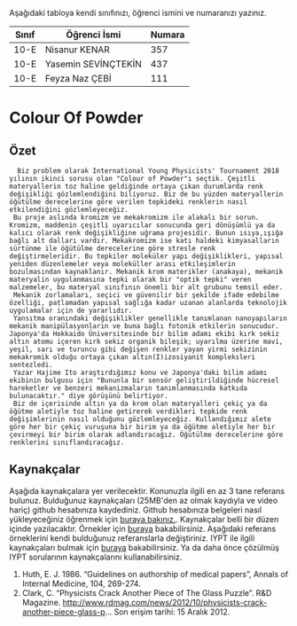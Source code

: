 

Aşağıdaki tabloya kendi sınıfınızı, öğrenci ismini ve numaranızı yazınız. 

Sınıf | Öğrenci İsmi  | Numara
-------|----------------|--------
10-E  | Nisanur KENAR   | 357
10-E  | Yasemin SEVİNÇTEKİN | 437
10-E  | Feyza Naz ÇEBİ | 111

#  Colour Of Powder
## Özet
      Biz problem olarak International Young Physicists' Tournament 2018 yılının ikinci sorusu olan "Colour of Powder"ı seçtik. Çeşitli materyallerin toz haline geldiğinde ortaya çıkan durumlarda renk değişikliği gözlemlendiğini biliyoruz. Biz de bu yüzden materyallerin öğütülme derecelerine göre verilen tepkideki renklerin nasıl etkilendiğini gözlemleyeceğiz. 
     Bu proje aslında kromizm ve mekakromizm ile alakalı bir sorun. Kromizm, maddenin çeşitli uyarıcılar sonucunda geri dönüşümlü ya da kalıcı olarak renk değişikliğine uğrama projesidir. Bunun ısıya,ışığa bağlı alt dalları vardır. Mekakromizm ise katı haldeki kimyasalların sürtünme ile öğütülme derecelerine göre stresle renk değiştirmeleridir. Bu tepkiler moleküler yapı değişiklikleri, yapısal yeniden düzenlemeler veya moleküller arası etkileşimlerin bozulmasından kaynaklanır. Mekanik krom materikler (anakaya), mekanik materyalin uygulanmasına tepki olarak bir "optik tepki" veren malzemeler, bu materyal sınıfının önemli bir alt grubunu temsil eder.
     Mekanik zorlamaları, seçici ve güvenilir bir şekilde ifade edebilme özelliği, patlamadan yapısal sağlığa kadar uzanan alanlarda teknolojik uygulamalar için de yararlıdır.
     Yansıtma oranındaki değişiklikler genellikle tanımlanan nanoyapıların mekanik manipülasyonların ve buna bağlı fotonik etkilerin sonucudur. Japonya'da Hokkaido Üniversitesinde bir bilim adamı ekibi kırk sekiz altın atomu içeren kırk sekiz organik bileşik; uyarılma üzerine mavi, yeşil, sarı ve turuncu gibi değişen renkler yayan yirmi sekizinin mekakromik olduğu ortaya çıkan altın(I)izosiyanit kompleksleri sentezledi.
     Yazar Hajime Ito araştırdığımız konu ve Japonya'daki bilim adamı ekibinin bulgusu için "Bununla bir sensör geliştirildiğinde hücresel hareketler ve benzeri mekanizmaların tanımlanmasında katkıda bulunacaktır." diye görüşünü belirtiyor.
     Biz de içerisinde altın ya da krom olan materyalleri çekiç ya da öğütme aletiyle toz haline getirerek verdikleri tepkide renk değişimlerinin nasıl olduğunu gözlemleyeceğiz. Kullandığımız alete göre her bir çekiç vuruşuna bir birim ya da öğütme aletiyle her bir çevirmeyi bir birim olarak adlandıracağız. Öğütülme derecelerine göre renklerini sınıflandıracağız.
     
## Kaynakçalar  
Aşağıda kaynakçalara yer verilecektir. Konunuzla ilgili en az 3 tane referans bulunuz. Bulduğunuz  kaynakçaları (25MB'den az olmak kaydıyla ve video hariç) github hesabınıza kaydediniz. Github hesabınıza belgeleri nasıl yükleyeceğiniz öğrenmek için [buraya bakınız.](https://help.github.com/articles/adding-a-file-to-a-repository/). Kaynakçalar belli bir düzen içinde yazılacaktır. Örnekler için [buraya](http://www.tubitak.gov.tr/tr/duyuru/bibliyografik-verilerin-duzenlenmesi) bakabilirsiniz. Aşağıdaki referans örneklerini kendi bulduğunuz referanslarla değiştiriniz. IYPT ile ilgili kaynakçaları bulmak için [buraya](http://kit.ilyam.org/) bakabilirsiniz. Ya da daha önce çözülmüş IYPT sorularının kaynakçalarını kullanabilirsiniz. 

 1. Huth, E. J. 1986. “Guidelines on authorship of medical papers”, Annals of Internal Medicine, 104, 269-274.
 2. Clark, C. “Physicists Crack Another Piece of The Glass Puzzle”. R&D Magazine.
http://www.rdmag.com/news/2012/10/physicists-crack-another-piece-glass-p...
Son erişim tarihi: 15 Aralık 2012.

